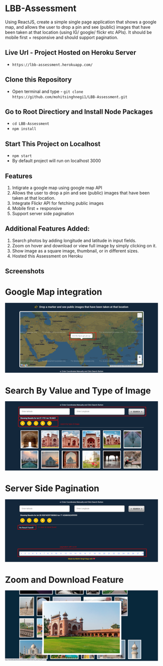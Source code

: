 # LBB-Assessment

Using ReactJS, create a simple single page application that shows a google map, and allows the user to drop a pin and see (public) images that have been taken at that location (using IG/ google/ flickr etc APIs). It should be mobile first + responsive and should support pagination.

## Live Url - Project Hosted on Heroku Server

- `https://lbb-assessment.herokuapp.com/`

## Clone this Repository

- Open terminal and type - `git clone https://github.com/mohitsinghnegi1/LBB-Assessment.git`

## Go to Root Directiory and Install Node Packages

- `cd LBB-Assessment`
- `npm install`

## Start This Project on Localhost

- `npm start`
- By default project will run on localhost 3000

## Features

1. Intigrate a google map using google map API
2. Allows the user to drop a pin and see (public) images that have been taken at that location.
3. Integrate Flickr API for fetching public images
4. Mobile first + responsive
5. Support server side pagination

## Additional Features Added:

1. Search photos by adding longitude and latitude in input fields.
2. Zoom on hover and download or view full image by simply clicking on it.
3. Show image as a square image, thumbnail, or in different sizes.
4. Hosted this Assessment on Heroku

## Screenshots

# Google Map integration

![Alt text](src/images/google-map.png?raw=true 'Google Map Integration')

# Search By Value and Type of Image

![Alt text](src/images/search-by-value-and-type.png?raw=true 'Search By Value and Type')

# Server Side Pagination

![Alt text](src/images/searver-side-pagination.png?raw=true 'Server Side Pagination')

# Zoom and Download Feature

![Alt text](src/images/zoom-and-download.png?raw=true 'Zoom and Download Feature')
